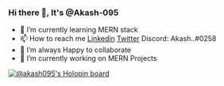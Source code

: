 ### Hi there 👋, It's @Akash-095
- 🌱 I’m currently learning MERN stack
- 📫 How to reach me [Linkedin] [Twitter] Discord: Akash..#0258
- 💞️ I’m always Happy to collaborate
- 🔭 I’m currently working on MERN Projects


[![@akash095's Holopin board](https://holopin.me/akash095)](https://holopin.io/@akash095)

<!--
**Akash-095/Akash-095** is a ✨ _special_ ✨ repository because its `README.md` (this file) appears on your GitHub profile.

Here are some ideas to get you started:

- 🔭 I’m currently working on ...

- 👯 I’m looking to collaborate on ...
- 🤔 I’m looking for help with ...
- 💬 Ask me about ...
- 📫 How to reach me: ...
- 😄 Pronouns: ...
- ⚡ Fun fact: ...
-->
[//]: #

[Linkedin]: <https://www.linkedin.com/in/akashverma095>
[Twitter]: <https://twitter.com/Nerdon36/>
